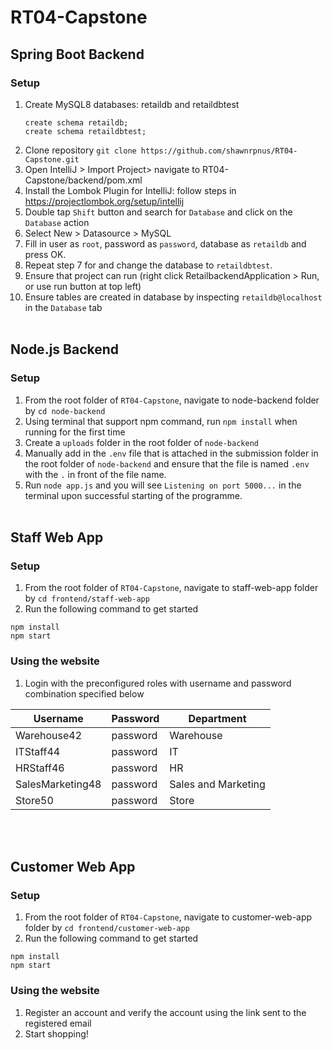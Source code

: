 # RT04-Capstone

## Spring Boot Backend

### Setup

1. Create MySQL8 databases: retaildb and retaildbtest
   ```
   create schema retaildb;
   create schema retaildbtest;
   ```
2. Clone repository
   `git clone https://github.com/shawnrpnus/RT04-Capstone.git`
3. Open IntelliJ > Import Project> navigate to RT04-Capstone/backend/pom.xml
4. Install the Lombok Plugin for IntelliJ: follow steps in https://projectlombok.org/setup/intellij
5. Double tap `Shift` button and search for `Database` and click on the `Database` action
6. Select New > Datasource > MySQL
7. Fill in user as `root`, password as `password`, database as `retaildb` and press OK.
8. Repeat step 7 for and change the database to `retaildbtest`.
9. Ensure that project can run (right click RetailbackendApplication > Run, or use run button at top left)
10. Ensure tables are created in database by inspecting `retaildb@localhost` in the `Database` tab
    <br/>
    <br/>

## Node.js Backend

### Setup

1. From the root folder of `RT04-Capstone`, navigate to node-backend folder by `cd node-backend`
2. Using terminal that support npm command, run `npm install` when running for the first time
3. Create a `uploads` folder in the root folder of `node-backend`
4. Manually add in the `.env` file that is attached in the submission folder in the root folder of `node-backend` and ensure that the file is named `.env` with the `.` in front of the file name.
5. Run `node app.js` and you will see `Listening on port 5000...` in the terminal upon successful starting of the programme.
   <br/>
   <br/>

## Staff Web App

### Setup

1. From the root folder of `RT04-Capstone`, navigate to staff-web-app folder by `cd frontend/staff-web-app`
2. Run the following command to get started

```
npm install
npm start
```

### Using the website

1. Login with the preconfigured roles with username and password combination specified below

| Username         | Password | Department          |
| ---------------- | -------- | ------------------- |
| Warehouse42      | password | Warehouse           |
| ITStaff44        | password | IT                  |
| HRStaff46        | password | HR                  |
| SalesMarketing48 | password | Sales and Marketing |
| Store50          | password | Store               |

<br/>
<br/>

## Customer Web App

### Setup

1. From the root folder of `RT04-Capstone`, navigate to customer-web-app folder by `cd frontend/customer-web-app`
2. Run the following command to get started

```
npm install
npm start
```

### Using the website

1. Register an account and verify the account using the link sent to the registered email
2. Start shopping!
